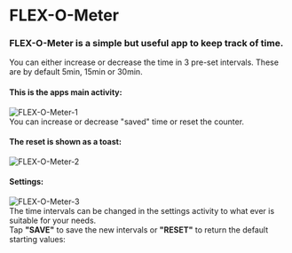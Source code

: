 # FLEX-O-Meter
### FLEX-O-Meter is a simple but useful app to keep track of time.
You can either increase or decrease the time in 3 pre-set intervals. These are by default 5min, 15min or 30min.</br>
#### This is the apps main activity:</br>
![FLEX-O-Meter-1](https://github.com/Mani-w/READMEimages/assets/171504779/86d350ed-63a0-4f99-9f54-0047b818428e) </br>
You can increase or decrease "saved" time or reset the counter.</br>
#### The reset is shown as a toast:</br>
![FLEX-O-Meter-2](https://github.com/Mani-w/READMEimages/assets/171504779/dd9fb887-14d2-4a27-8d15-91502f8165c5) </br>

#### Settings:
![FLEX-O-Meter-3](https://github.com/Mani-w/READMEimages/assets/171504779/3fac8338-08c8-4803-82c7-e07567b7d968)</br>
The time intervals can be changed in the settings activity to what ever is suitable for your needs.</br>
Tap **"SAVE"** to save the new intervals or **"RESET"** to return the default starting values:</br>
